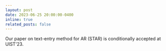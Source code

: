 ```yaml
---
layout: post
date: 2023-06-25 20:00:00-0400
inline: true
related_posts: false
---
```


Our paper on text-entry method for AR (STAR) is conditionally accepted at UIST'23. 

<!---:sparkles: 
After a successful internship, my intern [Taejun](https://taejun13.github.io/) is returning to [KAIST](https://hcil.kaist.ac.kr/).--->
